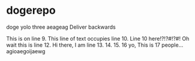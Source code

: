 # dogerepo
doge
yolo
three
aeageag
Deliver backwards


This is on line 9.
This line of text occupies line 10.
Line 10 here!?!?#!?#!
Oh wait this is line 12.
Hi there, I am line 13.
14.
15.
16 yo,
This is 17 people...
agioaegoijaewg
